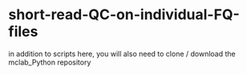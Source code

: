 # short-read-QC-on-individual-FQ-files

in addition to scripts here, you will also need to clone / download the mclab_Python repository 
